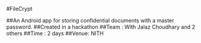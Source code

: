 #FileCrypt

##An Android app for storing confidential documents with a master password.
##Created in a hackathon
##Team : With Jalaz Choudhary and 2 others
##Time : 2 days
##Venue: NITH

